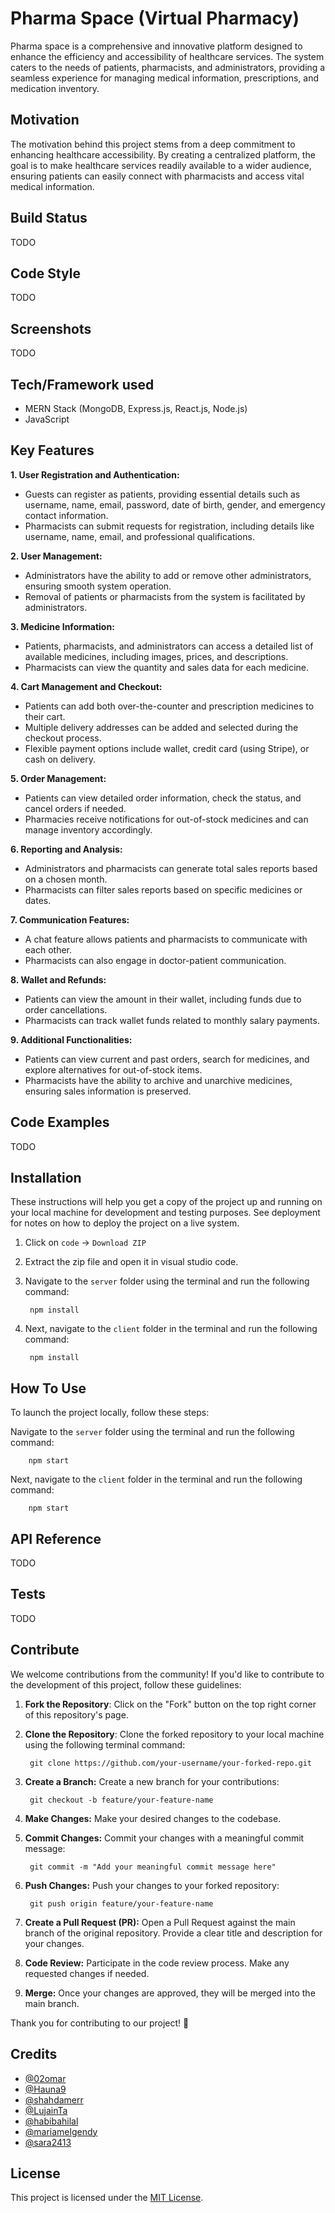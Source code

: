 
# Pharma Space (Virtual Pharmacy)

Pharma space is a comprehensive and innovative platform designed to enhance the efficiency and accessibility of healthcare services. The system caters to the needs of patients, pharmacists, and administrators, providing a seamless experience for managing medical information, prescriptions, and medication inventory.

## Motivation
The motivation behind this project stems from a deep commitment to enhancing healthcare accessibility. By creating a centralized platform, the goal is to make healthcare services readily available to a wider audience, ensuring patients can easily connect with pharmacists and access vital medical information.

## Build Status
TODO

## Code Style
TODO

## Screenshots
TODO

## Tech/Framework used
- MERN Stack (MongoDB, Express.js, React.js, Node.js)
- JavaScript

## Key Features
**1. User Registration and Authentication:**
* Guests can register as patients, providing essential details such as username, name, email, password, date of birth, gender, and emergency contact information. 
* Pharmacists can submit requests for registration, including details like username, name, email, and professional qualifications.

**2. User Management:**
* Administrators have the ability to add or remove other administrators, ensuring smooth system operation.
* Removal of patients or pharmacists from the system is facilitated by administrators.

**3. Medicine Information:**
* Patients, pharmacists, and administrators can access a detailed list of available medicines, including images, prices, and descriptions.
* Pharmacists can view the quantity and sales data for each medicine.

**4. Cart Management and Checkout:**

* Patients can add both over-the-counter and prescription medicines to their cart.
* Multiple delivery addresses can be added and selected during the checkout process.
* Flexible payment options include wallet, credit card (using Stripe), or cash on delivery.

**5. Order Management:**

* Patients can view detailed order information, check the status, and cancel orders if needed.
* Pharmacies receive notifications for out-of-stock medicines and can manage inventory accordingly.

**6. Reporting and Analysis:**

* Administrators and pharmacists can generate total sales reports based on a chosen month.
* Pharmacists can filter sales reports based on specific medicines or dates.

**7. Communication Features:**

* A chat feature allows patients and pharmacists to communicate with each other.
* Pharmacists can also engage in doctor-patient communication.

**8. Wallet and Refunds:**

* Patients can view the amount in their wallet, including funds due to order cancellations.
* Pharmacists can track wallet funds related to monthly salary payments.

**9. Additional Functionalities:**

* Patients can view current and past orders, search for medicines, and explore alternatives for out-of-stock items.
* Pharmacists have the ability to archive and unarchive medicines, ensuring sales information is preserved.

## Code Examples
TODO

## Installation
These instructions will help you get a copy of the project up and running on your local machine for development and testing purposes. See deployment for notes on how to deploy the project on a live system.
1. Click on `code` -> `Download ZIP`
2. Extract the zip file and open it in visual studio code.
3. Navigate to the `server` folder using the terminal and run the following command:

        npm install
4. Next, navigate to the `client` folder in the terminal and run the following command:
        
        npm install

## How To Use
To launch the project locally, follow these steps:

Navigate to the `server` folder using the terminal and run the following command:

        npm start

Next, navigate to the `client` folder in the terminal and run the following command:

        npm start

## API Reference
TODO

## Tests
TODO

## Contribute
We welcome contributions from the community! If you'd like to contribute to the development of this project, follow these guidelines:

1. **Fork the Repository**: Click on the "Fork" button on the top right corner of this repository's page.

2. **Clone the Repository**: Clone the forked repository to your local machine using the following terminal command:

        git clone https://github.com/your-username/your-forked-repo.git

3. **Create a Branch:** Create a new branch for your contributions:
        
        git checkout -b feature/your-feature-name

4. **Make Changes:** Make your desired changes to the codebase.
5. **Commit Changes:** Commit your changes with a meaningful commit message:

        git commit -m "Add your meaningful commit message here"

6. **Push Changes:** Push your changes to your forked repository:

        git push origin feature/your-feature-name
7. **Create a Pull Request (PR):** Open a Pull Request against the main branch of the original repository. Provide a clear title and description for your changes.

8. **Code Review:** Participate in the code review process. Make any requested changes if needed.

9. **Merge:** Once your changes are approved, they will be merged into the main branch.

Thank you for contributing to our project! 🚀

## Credits
- [@02omar](https://github.com/02omar)
- [@Hauna9](https://github.com/Hauna9)
- [@shahdamerr](https://github.com/shahdamerr)
- [@LujainTa](https://github.com/LujainTa)
- [@habibahilal](https://github.com/habibahilal)
- [@mariamelgendy](https://github.com/mariamelgendy)
- [@sara2413](https://github.com/sara2413)

## License

This project is licensed under the [MIT License](https://opensource.org/licenses/MIT).
